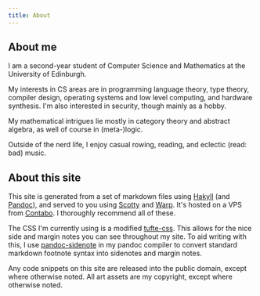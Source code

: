 ```yaml
---
title: About
---
```


## About me
I am a second-year student of
Computer Science and Mathematics
at the University of Edinburgh.

My interests in CS areas are in
programming language theory,
type theory,
compiler design,
operating systems and low level computing,
and hardware synthesis.
I'm also interested in security,
though mainly as a hobby.

My mathematical intrigues lie mostly in
category theory
and abstract algebra,
as well of course in (meta-)logic.

Outside of the nerd life,
I enjoy casual rowing,
reading,
and eclectic (read: bad) music.


## About this site
This site is generated
from a set of markdown files using
[Hakyll](https://jaspervdj.be/hakyll/)
(and [Pandoc](https://pandoc.org/)),
and served to you using
[Scotty](https://hackage.haskell.org/package/scotty) and
[Warp](https://hackage.haskell.org/package/warp).
It's hosted on a VPS from
[Contabo](https://contabo.com).
I thoroughly recommend all of these.

The CSS I'm currently using is
a modified
[tufte-css](https://edwardtufte.github.io/tufte-css/).
This allows for the nice side and margin notes
you can see throughout my site.
To aid writing with this, I use
[pandoc-sidenote](https://hackage.haskell.org/package/pandoc-sidenote)
in my pandoc compiler to convert
standard markdown footnote syntax
into sidenotes and margin notes.

Any code snippets on this site are
released into the public domain,
except where otherwise noted.
All art assets are my copyright,
except where otherwise noted.

